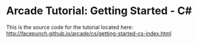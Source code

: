 # Arcade Tutorial: Getting Started - C#

This is the source code for the tutorial located here: http://facepunch.github.io/arcade/cs/getting-started-cs-index.html
